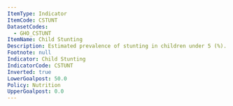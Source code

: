 ```yaml
---
ItemType: Indicator
ItemCode: CSTUNT
DatasetCodes:
  - GHO_CSTUNT
ItemName: Child Stunting
Description: Estimated prevalence of stunting in children under 5 (%).
Footnote: null
Indicator: Child Stunting
IndicatorCode: CSTUNT
Inverted: true
LowerGoalpost: 50.0
Policy: Nutrition
UpperGoalpost: 0.0
---
```


